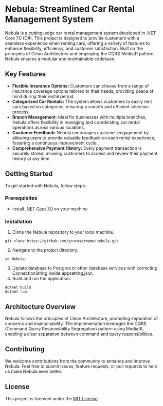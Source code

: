 # **Nebula: Streamlined Car Rental Management System**

Nebula is a cutting-edge car rental management system developed in .NET Core 7.0 (C#). This project is designed to provide customers with a seamless experience when renting cars, offering a variety of features to enhance flexibility, efficiency, and customer satisfaction. Built on the principles of Clean Architecture and employing the CQRS MediatR pattern, Nebula ensures a modular and maintainable codebase.

## Key Features
- **Flexible Insurance Options:** Customers can choose from a range of insurance coverage options tailored to their needs, providing peace of mind during their rental period.
- **Categorized Car Rentals:** The system allows customers to easily rent cars based on categories, ensuring a smooth and efficient selection process.
- **Branch Management:** Ideal for businesses with multiple branches, Nebula offers flexibility in managing and coordinating car rental operations across various locations.
- **Customer Feedback:** Nebula encourages customer engagement by allowing users to provide valuable feedback on each rental experience, fostering a continuous improvement cycle.
- **Comprehensive Payment History:** Every payment transaction is securely stored, allowing customers to access and review their payment history at any time.

## Getting Started 

To get started with Nebula, follow steps:

### Prerequisites
- Install [.NET Core 7.0](https://dotnet.microsoft.com/download/dotnet/7.0) on your machine

### Installation
1. Clone the Nebula repository to your local machine.
```
git clone https://github.com/yourusername/nebula.git
```
2. Navigate to the project directory.
```
cd Nebula
```
3. Update database to Postgres or other database services with correcting ConnectionString inside appsetting.json.
4. Build and run the application.
```
dotnet build
dotnet run
```

## Architecture Overview

Nebula follows the principles of Clean Architecture, promoting separation of concerns and maintainability. The implementation leverages the CQRS (Command Query Responsibility Segregation) pattern using MediatR, enabling a clear separation between command and query responsibilities.

## Contributing

We welcome contributions from the community to enhance and improve Nebula. Feel free to submit issues, feature requests, or pull requests to help us make Nebula even better.

## License

This project is licensed under the [MIT License](https://github.com/jakhangir-esanov/Nebula/blob/main/LICENSE).
